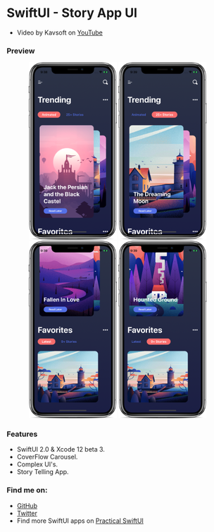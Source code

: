 # SwiftUI - Story App UI

- Video by Kavsoft on [YouTube](https://youtu.be/Qk0m5z4uXn0)

### Preview

<p align="middle">
      <img src="preview/preview-1.png" width="200" />
      <img src="preview/preview-2.png" width="200" /> 
      <img src="preview/preview-3.png" width="200" />
      <img src="preview/preview-4.png" width="200" /> 
</p>

### Features

- SwiftUI 2.0 & Xcode 12 beta 3.
- CoverFlow Carousel.
- Complex UI's.
- Story Telling App.

### Find me on:

- [GitHub](https://github.com/duonghominhhuy)
- [Twitter](https://twitter.com/duonghominhhuy)
- Find more SwiftUI apps on [Practical SwiftUI](https://github.com/duonghominhhuy/practical-swiftui)


